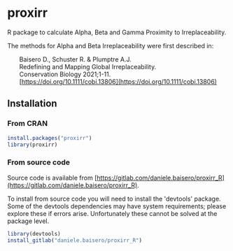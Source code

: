 # proxirr

R package to calculate Alpha, Beta and Gamma Proximity to Irreplaceability.

The methods for Alpha and Beta Irreplaceability were first described in:

&nbsp;&nbsp;&nbsp;&nbsp;&nbsp;&nbsp;  Baisero D., Schuster R. & Plumptre A.J.  
&nbsp;&nbsp;&nbsp;&nbsp;&nbsp;&nbsp;  Redefining and Mapping Global Irreplaceability.  
&nbsp;&nbsp;&nbsp;&nbsp;&nbsp;&nbsp;  Conservation Biology 2021;1-11.  
&nbsp;&nbsp;&nbsp;&nbsp;&nbsp;&nbsp;  [https://doi.org/10.1111/cobi.13806](https://doi.org/10.1111/cobi.13806)

## Installation

### From CRAN

```r
install.packages("proxirr")
library(proxirr)
```

### From source code

Source code is available from [https://gitlab.com/daniele.baisero/proxirr_R](https://gitlab.com/daniele.baisero/proxirr_R).

To install from source code you will need to install the 'devtools' package. Some of the devtools dependencies may have system requirements; please explore these if errors arise. Unfortunately these cannot be solved at the package level.

```r
library(devtools)
install_gitlab("daniele.baisero/proxirr_R")
```
